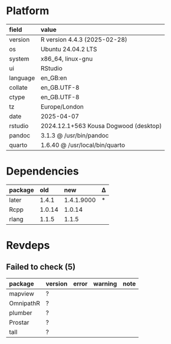 # Platform

|field    |value                                 |
|:--------|:-------------------------------------|
|version  |R version 4.4.3 (2025-02-28)          |
|os       |Ubuntu 24.04.2 LTS                    |
|system   |x86_64, linux-gnu                     |
|ui       |RStudio                               |
|language |en_GB:en                              |
|collate  |en_GB.UTF-8                           |
|ctype    |en_GB.UTF-8                           |
|tz       |Europe/London                         |
|date     |2025-04-07                            |
|rstudio  |2024.12.1+563 Kousa Dogwood (desktop) |
|pandoc   |3.1.3 @ /usr/bin/pandoc               |
|quarto   |1.6.40 @ /usr/local/bin/quarto        |

# Dependencies

|package |old    |new        |Δ  |
|:-------|:------|:----------|:--|
|later   |1.4.1  |1.4.1.9000 |*  |
|Rcpp    |1.0.14 |1.0.14     |   |
|rlang   |1.1.5  |1.1.5      |   |

# Revdeps

## Failed to check (5)

|package   |version |error |warning |note |
|:---------|:-------|:-----|:-------|:----|
|mapview   |?       |      |        |     |
|OmnipathR |?       |      |        |     |
|plumber   |?       |      |        |     |
|Prostar   |?       |      |        |     |
|tall      |?       |      |        |     |

